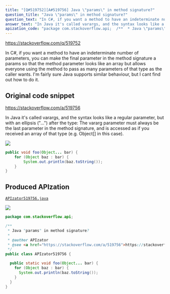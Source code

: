 ```yaml
---
title: "[Q#519752][A#519756] Java \"params\" in method signature?"
question_title: "Java \"params\" in method signature?"
question_text: "In C#, if you want a method to have an indeterminate number of parameters, you can make the final parameter in the method signature a params so that the method parameter looks like an array but allows everyone using the method to pass as many parameters of that type as the caller wants. I'm fairly sure Java supports similar behaviour, but I cant find out how to do it."
answer_text: "In Java it's called varargs, and the syntax looks like a regular parameter, but with an ellipsis (\"...\") after the type: The vararg parameter must always be the last parameter in the method signature, and is accessed as if you received an array of that type (e.g. Object[] in this case)."
apization_code: "package com.stackoverflow.api;  /**  * Java \"params\" in method signature?  *  * @author APIzator  * @see <a href=\"https://stackoverflow.com/a/519756\">https://stackoverflow.com/a/519756</a>  */ public class APIzator519756 {    public static void foo(Object... bar) {     for (Object baz : bar) {       System.out.println(baz.toString());     }   } }"
---
```


https://stackoverflow.com/q/519752

In C#, if you want a method to have an indeterminate number of parameters, you can make the final parameter in the method signature a params so that the method parameter looks like an array but allows everyone using the method to pass as many parameters of that type as the caller wants.
I&#x27;m fairly sure Java supports similar behaviour, but I cant find out how to do it.



## Original code snippet

https://stackoverflow.com/a/519756

In Java it&#x27;s called varargs, and the syntax looks like a regular parameter, but with an ellipsis (&quot;...&quot;) after the type:
The vararg parameter must always be the last parameter in the method signature, and is accessed as if you received an array of that type (e.g. Object[] in this case).

<div class="code-logo"><img src="/stackoverflow.png" /></div>

```java
public void foo(Object... bar) {
    for (Object baz : bar) {
        System.out.println(baz.toString());
    }
}
```

## Produced APIzation

[`APIzator519756.java`](https://github.com/blind-papers/apization-temp-data/raw/main/search/APIzator519756.java)

<div class="code-logo"><img src="/apizator.png" /></div>

```java
package com.stackoverflow.api;

/**
 * Java "params" in method signature?
 *
 * @author APIzator
 * @see <a href="https://stackoverflow.com/a/519756">https://stackoverflow.com/a/519756</a>
 */
public class APIzator519756 {

  public static void foo(Object... bar) {
    for (Object baz : bar) {
      System.out.println(baz.toString());
    }
  }
}

```